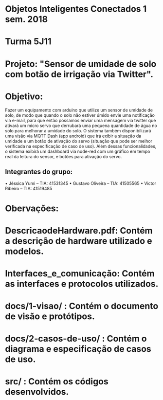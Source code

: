 # Objetos Inteligentes Conectados 1 sem. 2018

# Turma 5J11

# Projeto: "Sensor de umidade de solo com botão de irrigação via Twitter".

# Objetivo: 
Fazer um equipamento com arduíno que utilize um sensor de umidade de solo, de modo que quando o solo não estiver úmido envie uma notificação via e-mail, para que então possamos enviar uma mensagem via twitter que ativará um micro servo que derrubará uma pequena quantidade de água no solo para melhorar a umidade do solo. O sistema também disponibilizará uma visão via MQTT Dash (app android) que irá exibir a situação da umidade e um botão de ativação do servo (situação que pode ser melhor verificada na especificação de caso de uso). Além dessas funcionalidades, o sistema exibirá um dashboard via node-red com um gráfico em tempo real da leitura do sensor, e botões para ativação do servo.

## Integrantes do grupo:
•	Jéssica Yumi – TIA: 41531345
•	Gustavo Oliveira – TIA: 41505565
•	Victor Ribeiro – TIA: 41519485

# Obervações:

# DescricaodeHardware.pdf: Contém a descrição de hardware utilizado e modelos. 
# Interfaces_e_comunicação: Contém as interfaces e protocolos utilizados.
# docs/1-visao/ : Contém o documento de visão e protótipos.
# docs/2-casos-de-uso/ : Contém o diagrama e especificação de casos de uso.
# src/ : Contém os códigos desenvolvidos.
